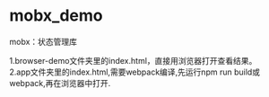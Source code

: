 # mobx_demo
mobx：状态管理库

1.browser-demo文件夹里的index.html，直接用浏览器打开查看结果。  
2.app文件夹里的index.html,需要webpack编译,先运行npm run build或webpack,再在浏览器中打开.
